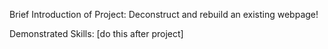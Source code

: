 Brief Introduction of Project:
    Deconstruct and rebuild an existing webpage!

Demonstrated Skills:
[do this after project]
